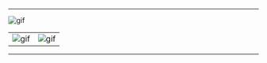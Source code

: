 
---

![gif](https://github.com/tikissmikiss/FFI-laboratorio-fisica-de-particulas/blob/master/img/simulacion_izq.gif?raw=true)

|||
|:-:|:-:|
|![gif](https://github.com/tikissmikiss/FFI-laboratorio-fisica-de-particulas/blob/master/img/simulacion_izq.gif?raw=true)|![gif](https://github.com/tikissmikiss/FFI-laboratorio-fisica-de-particulas/blob/master/img/simulacion_dch.gif?raw=true)|


---
